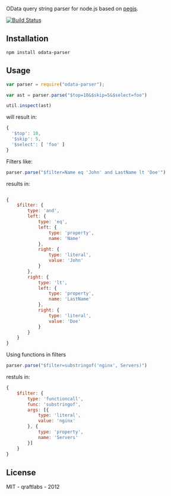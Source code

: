 OData query string parser for node.js based on [pegjs](http://pegjs.majda.cz/).

[![Build Status](https://travis-ci.org/auth0/node-odata-parser.svg)](https://travis-ci.org/auth0/node-odata-parser)

## Installation

```
npm install odata-parser
```

## Usage

```javascript
var parser = require("odata-parser");

var ast = parser.parse("$top=10&$skip=5&$select=foo")

util.inspect(ast)
```

will result in:

```javascript
{
  '$top': 10,
  '$skip': 5,
  '$select': [ 'foo' ]
}
```

Filters like:

```javascript
parser.parse("$filter=Name eq 'John' and LastName lt 'Doe'")
```
results in:

```javascript

{
    $filter: {
        type: 'and',
        left: {
            type: 'eq',
            left: {
                type: 'property',
                name: 'Name'
            },
            right: {
                type: 'literal',
                value: 'John'
            }
        },
        right: {
            type: 'lt',
            left: {
                type: 'property',
                name: 'LastName'
            },
            right: {
                type: 'literal',
                value: 'Doe'
            }
        }
    }
}
```

Using functions in filters

```javascript
parser.parse("$filter=substringof('nginx', Servers)")
```

restuls in:

```javascript
{
    $filter: {
        type: 'functioncall',
        func: 'substringof',
        args: [{
            type: 'literal',
            value: 'nginx'
        }, {
            type: 'property',
            name: 'Servers'
        }]
    }
}
```

## License

MIT - qraftlabs - 2012

